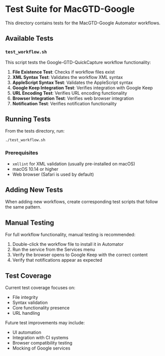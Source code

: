 # Test Suite for MacGTD-Google

This directory contains tests for the MacGTD-Google Automator workflows.

## Available Tests

### `test_workflow.sh`

This script tests the Google-GTD-QuickCapture workflow functionality:

1. **File Existence Test**: Checks if workflow files exist
2. **XML Syntax Test**: Validates the workflow XML syntax
3. **AppleScript Syntax Test**: Validates the AppleScript syntax
4. **Google Keep Integration Test**: Verifies integration with Google Keep
5. **URL Encoding Test**: Verifies URL encoding functionality
6. **Browser Integration Test**: Verifies web browser integration
7. **Notification Test**: Verifies notification functionality

## Running Tests

From the tests directory, run:

```bash
./test_workflow.sh
```

### Prerequisites

- `xmllint` for XML validation (usually pre-installed on macOS)
- macOS 10.14 or higher
- Web browser (Safari is used by default)

## Adding New Tests

When adding new workflows, create corresponding test scripts that follow the same pattern.

## Manual Testing

For full workflow functionality, manual testing is recommended:

1. Double-click the workflow file to install it in Automator
2. Run the service from the Services menu
3. Verify the browser opens to Google Keep with the correct content
4. Verify that notifications appear as expected

## Test Coverage

Current test coverage focuses on:

- File integrity
- Syntax validation
- Core functionality presence
- URL handling

Future test improvements may include:
- UI automation
- Integration with CI systems
- Browser compatibility testing
- Mocking of Google services